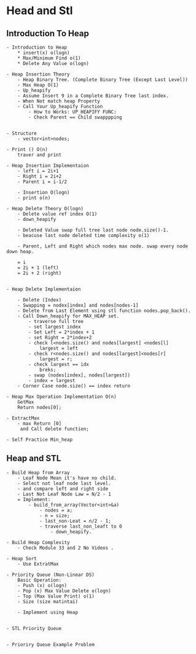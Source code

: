 # Head and Stl 
## Introduction To Heap 
    - Introduction to Heap 
        * insert(x) o(logn)
        * Max/Minimum Find o(1)
        * Delete Any Value o(logn)

    - Heap Insertion Theory 
        - Heap Binary Tree. (Complete Binary Tree (Except Last Level))
        - Max Heap O(1)
        - Up_heapify 
        - Assume Insert 9 in a Complete Binary Tree last index. 
        - When Not match heap Property 
        - Call Your Up_heapify Function 
            - How to Works: UP_HEAPIFY FUNC: 
            - Check Parent == Child swapppping 
            

    - Structure 
        - vector<int>nodes; 

    - Print () O(n)
        traver and print 
        
    - Heap Insertion Implementaion 
        - left i = 2i+1
        - Right i = 2i+2
        - Parent i = i-1/2 

        - Insertion O(logn)
        - print o(n)

    - Heap Delete Theory O(logn)
        - Delete value ref index O(1)
        - down_heapify 

        - Deleted Value swap full tree last node node.size()-1. 
        - beacuse last node deleted time complexity o(1)

        - Parent, Left and Right which nodes max node. swap every node down heap. 

        = i 
        = 2i + 1 (left)
        = 2i + 2 (right)


    - Heap Delete Implementaion 

        - Delete (Index)
        - Swapping = nodex[index] and nodes[nodes-1]
        - Delete from Last Element using stl function nodes.pop_back().
        - Call Down_heapify for MAX_HEAP set. 
            - traverse full tree
            - set largest index 
            - Set Left = 2*index + 1
            - set Right = 2*index+2
            - check l<nodes.size() and nodes[largest] <nodes[l]
                largest = left
            - check r<nodes.size() and nodes[largest]<nodes[r]
                largest = r; 
            - check largest == idx
                breks; 
            - swap (nodes[index], nodes[largest])
            - index = largest
        - Corner Case node.size() == index return 

    - Heap Max Operation Implementation O(n)
        GetMax 
        Return nodes[0];

    - ExtractMax
        - max Return [0]
         and Call delete function;

    - Self Practice Min_heap

## Heap and STL 

    - Build Heap from Array 
        - Leaf Node Mean it's have no child.
        - Select not leaf node last level. 
        - and compare left and right side 
        - Last Not Leaf Node Law = N/2 - 1
        = Implement: 
            - build_from_array(Vector<int>&a)
                - nodes = a; 
                - n = size; 
                - last_non-Leat = n/2 - 1; 
                - traverse last_non_leaft to 0 
                    - down_heapify. 

    - Build Heap Complexity 
        - Check Module 33 and 2 No Videos .        

    - Heap Sort 
        - Use ExtratMax 

    - Priority Queue (Non-Linear DS)
        Basic Operation: 
        - Push (x) o(logn)
        - Pop (x) Max Value Delete o(logn)
        - Top (Max Value Print) o(1)
        - Size (size matintai)

        - Implement using Heap 


    - STL Priority Queue 


    - Prioriry Queue Example Problem 



    
